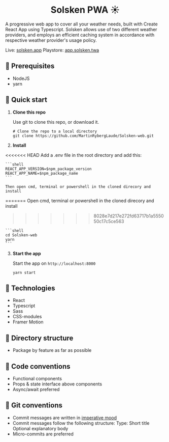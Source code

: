 <h1 align="center">
  Solsken PWA ☀️
</h1>
A progressive web app to cover all your weather needs, built with Create React App using Typescript.
Solsken allows use of two different weather providers, and employs an efficient caching system in accordance with respective weather provider's usage policy.

Live: [solsken.app](https://solsken.app)
Playstore: [app.solsken.twa](https://play.google.com/store/apps/details?id=app.solsken.twa)

## 📄 Prerequisites

- NodeJS
- yarn

## 🚀 Quick start

1.  **Clone this repo**

    Use git to clone this repo, or download it.

    ```shell
    # Clone the repo to a local directory
    git clone https://github.com/MartinRybergLaude/Solsken-web.git
    ```

2.  **Install**

<<<<<<< HEAD
Add a .env file in the root directory and add this:

    ```shell
    REACT_APP_VERSION=$npm_package_version
    REACT_APP_NAME=$npm_package_name
    ```

    Then open cmd, terminal or powershell in the cloned direcory and install

=======
Open cmd, terminal or powershell in the cloned direcory and install

> > > > > > > 8028e7d217e272fd63717b1a555050c17c5ce563

    ```shell
    cd Solsken-web
    yarn
    ```

3.  **Start the app**

    Start the app on `http://localhost:8000`

    ```shell
    yarn start
    ```

## 🧐 Technologies

- React
- Typescript
- Sass
- CSS-modules
- Framer Motion

## 📁 Directory structure

- Package by feature as far as possible

## 📑 Code conventions

- Functional components
- Props & state interface above components
- Async/await preferred

## 📑 Git conventions

- Commit messages are written in <a href="https://en.wikipedia.org/wiki/Imperative_mood">imperative mood</a>
- Commit messages follow the following structure:
  Type: Short title
  Optional explanatory body
- Micro-commits are preferred
